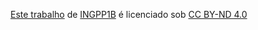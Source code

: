 <p xmlns:cc="http://creativecommons.org/ns#" ><a rel="cc:attributionURL" href="https://github.com/INGPP1B/js-ingrid#:~:text=ingpp1b.github.io/js%2Dingrid/">Este trabalho</a> de <a rel="cc:attributionURL dct:creator" property="cc:attributionName" href="https://github.com/INGPP1B/js-ingrid#:~:text=ingpp1b.github.io/js%2Dingrid/">INGPP1B</a> é licenciado sob <a href="https://creativecommons.org/licenses/by-nd/4.0/?ref=chooser-v1" target="_blank" rel="license noopener noreferrer" style="display:inline-block;">CC BY-ND 4.0<img estilo="altura:22px!importante;margem-esquerda:3px;alinhamento-vertical:texto-inferior;" src="https://mirrors.creativecommons.org/presskit/icons/cc.svg?ref=chooser-v1" alt=""><img estilo="altura:22px!importante;margem-esquerda:3px;alinhamento-vertical:texto-inferior;" src="https://mirrors.creativecommons.org/presskit/icons/by.svg?ref=chooser-v1" alt=""><img estilo="altura:22px!importante;margem-esquerda:3px;alinhamento-vertical:texto-inferior;" src="https://mirrors.creativecommons.org/presskit/icons/nd.svg?ref=chooser-v1" alt=""></a></p>
